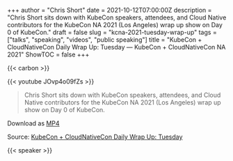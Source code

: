 +++
author = "Chris Short"
date = 2021-10-12T07:00:00Z
description = "Chris Short sits down with KubeCon speakers, attendees, and Cloud Native contributors for the KubeCon NA 2021 (Los Angeles) wrap up show on Day 0 of KubeCon."
draft = false
slug = "kcna-2021-tuesday-wrap-up"
tags = ["talks", "speaking", "videos", "public speaking"]
title = "KubeCon + CloudNativeCon Daily Wrap Up: Tuesday — KubeCon + CloudNativeCon NA 2021"
ShowTOC = false
+++

{{< carbon >}}

{{< youtube JOvp4o09fZs >}}

> Chris Short sits down with KubeCon speakers, attendees, and Cloud Native contributors for the KubeCon NA 2021 (Los Angeles) wrap up show on Day 0 of KubeCon.

Download as [MP4](https://shortcdn.com/chrisshort/CloudNative.tv-KubeCon-CloudNativeCon-Daily-Wrap-Up-Tuesday.mp4)

Source: [KubeCon + CloudNativeCon Daily Wrap Up: Tuesday](https://youtu.be/JOvp4o09fZs)

{{< speaker >}}

